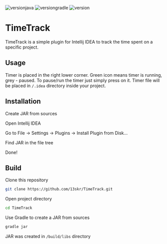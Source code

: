 ![versionjava](https://img.shields.io/badge/jdk-8-brightgreen.svg?logo=java)
![versiongradle](https://img.shields.io/badge/gradle-6.1-brightgreen.svg?logo=gradle)
![version](https://img.shields.io/badge/version-1.0-orange.svg?)

# TimeTrack

TimeTrack is a simple plugin for Intellij IDEA to track the time spent on a specific project.

## Usage

Timer is placed in the right lower corner. Green icon means timer is running, grey - paused. To pause/run the timer just simply press on it. Timer file will be placed in `/.idea` directory inside your project.

## Installation

Create JAR from sources

Open Intellij IDEA

Go to File -> Settings -> Plugins -> Install Plugin from Disk...

Find JAR in the file tree

Done!

## Build

Clone this repository

```bash
git clone https://github.com/13skr/TimeTrack.git
```
Open project directory

```bash
cd TimeTrack
```

Use Gradle to create a JAR from sources

```bash
gradle jar
```
JAR was created in `/build/libs` directory